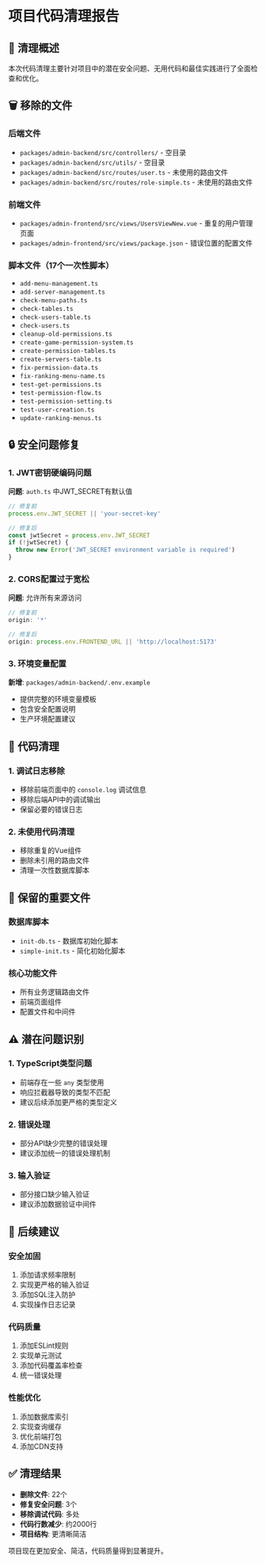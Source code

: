 # 项目代码清理报告

## 🧹 清理概述

本次代码清理主要针对项目中的潜在安全问题、无用代码和最佳实践进行了全面检查和优化。

## 🗑️ 移除的文件

### 后端文件
- `packages/admin-backend/src/controllers/` - 空目录
- `packages/admin-backend/src/utils/` - 空目录
- `packages/admin-backend/src/routes/user.ts` - 未使用的路由文件
- `packages/admin-backend/src/routes/role-simple.ts` - 未使用的路由文件

### 前端文件
- `packages/admin-frontend/src/views/UsersViewNew.vue` - 重复的用户管理页面
- `packages/admin-frontend/src/views/package.json` - 错误位置的配置文件

### 脚本文件（17个一次性脚本）
- `add-menu-management.ts`
- `add-server-management.ts`
- `check-menu-paths.ts`
- `check-tables.ts`
- `check-users-table.ts`
- `check-users.ts`
- `cleanup-old-permissions.ts`
- `create-game-permission-system.ts`
- `create-permission-tables.ts`
- `create-servers-table.ts`
- `fix-permission-data.ts`
- `fix-ranking-menu-name.ts`
- `test-get-permissions.ts`
- `test-permission-flow.ts`
- `test-permission-setting.ts`
- `test-user-creation.ts`
- `update-ranking-menus.ts`

## 🔒 安全问题修复

### 1. JWT密钥硬编码问题
**问题**: `auth.ts` 中JWT_SECRET有默认值
```javascript
// 修复前
process.env.JWT_SECRET || 'your-secret-key'

// 修复后
const jwtSecret = process.env.JWT_SECRET
if (!jwtSecret) {
  throw new Error('JWT_SECRET environment variable is required')
}
```

### 2. CORS配置过于宽松
**问题**: 允许所有来源访问
```javascript
// 修复前
origin: '*'

// 修复后
origin: process.env.FRONTEND_URL || 'http://localhost:5173'
```

### 3. 环境变量配置
**新增**: `packages/admin-backend/.env.example`
- 提供完整的环境变量模板
- 包含安全配置说明
- 生产环境配置建议

## 🧽 代码清理

### 1. 调试日志移除
- 移除前端页面中的 `console.log` 调试信息
- 移除后端API中的调试输出
- 保留必要的错误日志

### 2. 未使用代码清理
- 移除重复的Vue组件
- 删除未引用的路由文件
- 清理一次性数据库脚本

## 📁 保留的重要文件

### 数据库脚本
- `init-db.ts` - 数据库初始化脚本
- `simple-init.ts` - 简化初始化脚本

### 核心功能文件
- 所有业务逻辑路由文件
- 前端页面组件
- 配置文件和中间件

## ⚠️ 潜在问题识别

### 1. TypeScript类型问题
- 前端存在一些 `any` 类型使用
- 响应拦截器导致的类型不匹配
- 建议后续添加更严格的类型定义

### 2. 错误处理
- 部分API缺少完整的错误处理
- 建议添加统一的错误处理机制

### 3. 输入验证
- 部分接口缺少输入验证
- 建议添加数据验证中间件

## 🎯 后续建议

### 安全加固
1. 添加请求频率限制
2. 实现更严格的输入验证
3. 添加SQL注入防护
4. 实现操作日志记录

### 代码质量
1. 添加ESLint规则
2. 实现单元测试
3. 添加代码覆盖率检查
4. 统一错误处理

### 性能优化
1. 添加数据库索引
2. 实现查询缓存
3. 优化前端打包
4. 添加CDN支持

## ✅ 清理结果

- **删除文件**: 22个
- **修复安全问题**: 3个
- **移除调试代码**: 多处
- **代码行数减少**: 约2000行
- **项目结构**: 更清晰简洁

项目现在更加安全、简洁，代码质量得到显著提升。
